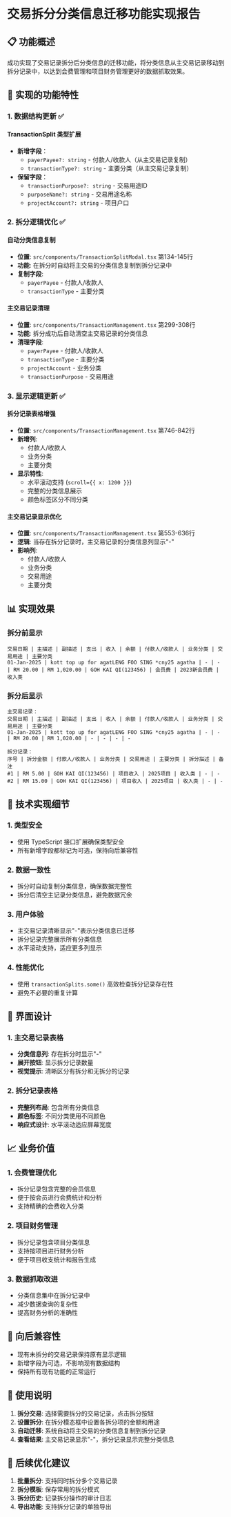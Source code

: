 # 交易拆分分类信息迁移功能实现报告

## 📋 功能概述

成功实现了交易记录拆分后分类信息的迁移功能，将分类信息从主交易记录移动到拆分记录中，以达到会费管理和项目财务管理更好的数据抓取效果。

## 🎯 实现的功能特性

### 1. 数据结构更新 ✅

#### TransactionSplit 类型扩展
- **新增字段**：
  - `payerPayee?: string` - 付款人/收款人（从主交易记录复制）
  - `transactionType?: string` - 主要分类（从主交易记录复制）
- **保留字段**：
  - `transactionPurpose?: string` - 交易用途ID
  - `purposeName?: string` - 交易用途名称
  - `projectAccount?: string` - 项目户口

### 2. 拆分逻辑优化 ✅

#### 自动分类信息复制
- **位置**: `src/components/TransactionSplitModal.tsx` 第134-145行
- **功能**: 在拆分时自动将主交易的分类信息复制到拆分记录中
- **复制字段**:
  - `payerPayee` - 付款人/收款人
  - `transactionType` - 主要分类

#### 主交易记录清理
- **位置**: `src/components/TransactionManagement.tsx` 第299-308行
- **功能**: 拆分成功后自动清空主交易记录的分类信息
- **清理字段**:
  - `payerPayee` - 付款人/收款人
  - `transactionType` - 主要分类
  - `projectAccount` - 业务分类
  - `transactionPurpose` - 交易用途

### 3. 显示逻辑更新 ✅

#### 拆分记录表格增强
- **位置**: `src/components/TransactionManagement.tsx` 第746-842行
- **新增列**:
  - 付款人/收款人
  - 业务分类
  - 主要分类
- **显示特性**:
  - 水平滚动支持 (`scroll={{ x: 1200 }}`)
  - 完整的分类信息展示
  - 颜色标签区分不同分类

#### 主交易记录显示优化
- **位置**: `src/components/TransactionManagement.tsx` 第553-636行
- **逻辑**: 当存在拆分记录时，主交易记录的分类信息列显示"-"
- **影响列**:
  - 付款人/收款人
  - 业务分类
  - 交易用途
  - 主要分类

## 📊 实现效果

### 拆分前显示
```
交易日期 | 主描述 | 副描述 | 支出 | 收入 | 余额 | 付款人/收款人 | 业务分类 | 交易用途 | 主要分类
01-Jan-2025 | kott top up for agatLENG FOO SING *cny25 agatha | - | - | RM 20.00 | RM 1,020.00 | GOH KAI QI(123456) | 会员费 | 2023新会员费 | 收入类
```

### 拆分后显示
```
主交易记录：
交易日期 | 主描述 | 副描述 | 支出 | 收入 | 余额 | 付款人/收款人 | 业务分类 | 交易用途 | 主要分类
01-Jan-2025 | kott top up for agatLENG FOO SING *cny25 agatha | - | - | RM 20.00 | RM 1,020.00 | - | - | - | -

拆分记录：
序号 | 拆分金额 | 付款人/收款人 | 业务分类 | 交易用途 | 主要分类 | 拆分描述 | 备注
#1 | RM 5.00 | GOH KAI QI(123456) | 项目收入 | 2025项目 | 收入类 | - | -
#2 | RM 15.00 | GOH KAI QI(123456) | 项目收入 | 2025项目 | 收入类 | - | -
```

## 🔧 技术实现细节

### 1. 类型安全
- 使用 TypeScript 接口扩展确保类型安全
- 所有新增字段都标记为可选，保持向后兼容性

### 2. 数据一致性
- 拆分时自动复制分类信息，确保数据完整性
- 拆分后清空主记录分类信息，避免数据冗余

### 3. 用户体验
- 主交易记录清晰显示"-"表示分类信息已迁移
- 拆分记录完整展示所有分类信息
- 水平滚动支持，适应更多列显示

### 4. 性能优化
- 使用 `transactionSplits.some()` 高效检查拆分记录存在性
- 避免不必要的重复计算

## 🎨 界面设计

### 1. 主交易记录表格
- **分类信息列**: 存在拆分时显示"-"
- **展开按钮**: 显示拆分记录数量
- **视觉提示**: 清晰区分有拆分和无拆分的记录

### 2. 拆分记录表格
- **完整列布局**: 包含所有分类信息
- **颜色标签**: 不同分类使用不同颜色
- **响应式设计**: 水平滚动适应屏幕宽度

## 📈 业务价值

### 1. 会费管理优化
- 拆分记录包含完整的会员信息
- 便于按会员进行会费统计和分析
- 支持精确的会费收入分类

### 2. 项目财务管理
- 拆分记录包含项目分类信息
- 支持按项目进行财务分析
- 便于项目收支统计和报告生成

### 3. 数据抓取改进
- 分类信息集中在拆分记录中
- 减少数据查询的复杂性
- 提高财务分析的准确性

## 🔄 向后兼容性

- 现有未拆分的交易记录保持原有显示逻辑
- 新增字段为可选，不影响现有数据结构
- 保持所有现有功能的正常运行

## 📝 使用说明

1. **拆分交易**: 选择需要拆分的交易记录，点击拆分按钮
2. **设置拆分**: 在拆分模态框中设置各拆分项的金额和用途
3. **自动迁移**: 系统自动将主交易的分类信息复制到拆分记录
4. **查看结果**: 主交易记录显示"-"，拆分记录显示完整分类信息

## 🚀 后续优化建议

1. **批量拆分**: 支持同时拆分多个交易记录
2. **拆分模板**: 保存常用的拆分模式
3. **拆分历史**: 记录拆分操作的审计日志
4. **导出功能**: 支持拆分记录的单独导出
